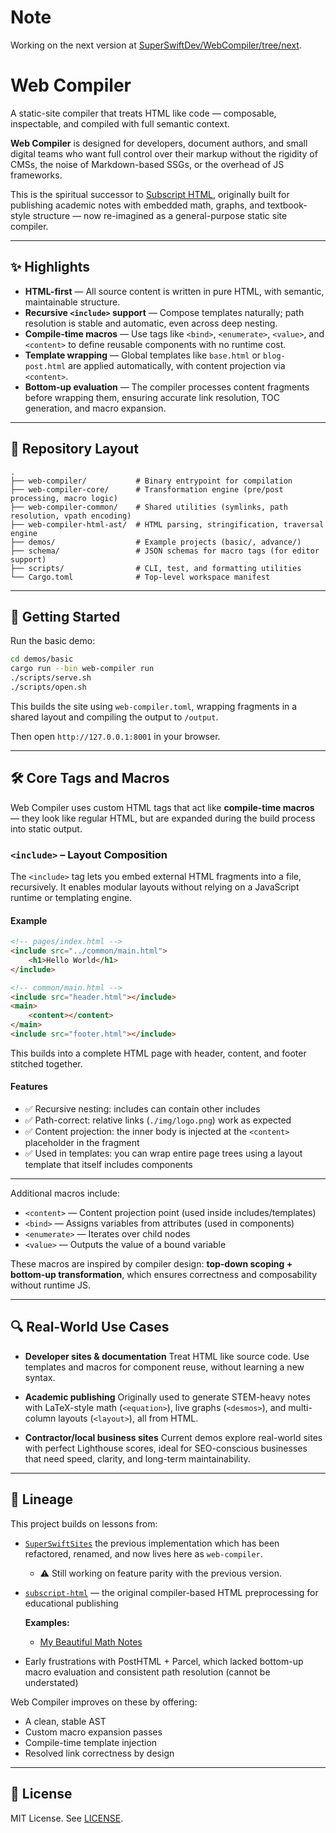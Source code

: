 # Note

Working on the next version at [SuperSwiftDev/WebCompiler/tree/next](https://github.com/SuperSwiftDev/WebCompiler/tree/next).

# Web Compiler

A static-site compiler that treats HTML like code — composable, inspectable, and compiled with full semantic context.

**Web Compiler** is designed for developers, document authors, and small digital teams who want full control over their markup without the rigidity of CMSs, the noise of Markdown-based SSGs, or the overhead of JS frameworks.

This is the spiritual successor to [Subscript HTML](https://github.com/subscript-publishing/subscript-html), originally built for publishing academic notes with embedded math, graphs, and textbook-style structure — now re-imagined as a general-purpose static site compiler.

---

## ✨ Highlights

* **HTML-first** — All source content is written in pure HTML, with semantic, maintainable structure.
* **Recursive `<include>` support** — Compose templates naturally; path resolution is stable and automatic, even across deep nesting.
* **Compile-time macros** — Use tags like `<bind>`, `<enumerate>`, `<value>`, and `<content>` to define reusable components with no runtime cost.
* **Template wrapping** — Global templates like `base.html` or `blog-post.html` are applied automatically, with content projection via `<content>`.
* **Bottom-up evaluation** — The compiler processes content fragments before wrapping them, ensuring accurate link resolution, TOC generation, and macro expansion.

---

## 📁 Repository Layout

```
.
├── web-compiler/           # Binary entrypoint for compilation
├── web-compiler-core/      # Transformation engine (pre/post processing, macro logic)
├── web-compiler-common/    # Shared utilities (symlinks, path resolution, vpath encoding)
├── web-compiler-html-ast/  # HTML parsing, stringification, traversal engine
├── demos/                  # Example projects (basic/, advance/)
├── schema/                 # JSON schemas for macro tags (for editor support)
├── scripts/                # CLI, test, and formatting utilities
└── Cargo.toml              # Top-level workspace manifest
```

---

## 🧪 Getting Started

Run the basic demo:

```bash
cd demos/basic
cargo run --bin web-compiler run
./scripts/serve.sh
./scripts/open.sh
```

This builds the site using `web-compiler.toml`, wrapping fragments in a shared layout and compiling the output to `/output`.

Then open `http://127.0.0.1:8001` in your browser.

---

## 🛠 Core Tags and Macros

Web Compiler uses custom HTML tags that act like **compile-time macros** — they look like regular HTML, but are expanded during the build process into static output.

### `<include>` – Layout Composition

The `<include>` tag lets you embed external HTML fragments into a file, recursively. It enables modular layouts without relying on a JavaScript runtime or templating engine.

#### Example

```html
<!-- pages/index.html -->
<include src="../common/main.html">
    <h1>Hello World</h1>
</include>

<!-- common/main.html -->
<include src="header.html"></include>
<main>
    <content></content>
</main>
<include src="footer.html"></include>
```

This builds into a complete HTML page with header, content, and footer stitched together.

#### Features

* ✅ Recursive nesting: includes can contain other includes
* ✅ Path-correct: relative links (`./img/logo.png`) work as expected
* ✅ Content projection: the inner body is injected at the `<content>` placeholder in the fragment
* ✅ Used in templates: you can wrap entire page trees using a layout template that itself includes components

---

Additional macros include:

* `<content>` — Content projection point (used inside includes/templates)
* `<bind>` — Assigns variables from attributes (used in components)
* `<enumerate>` — Iterates over child nodes
* `<value>` — Outputs the value of a bound variable

These macros are inspired by compiler design: **top-down scoping + bottom-up transformation**, which ensures correctness and composability without runtime JS.

---

## 🔍 Real-World Use Cases

* **Developer sites & documentation**
  Treat HTML like source code. Use templates and macros for component reuse, without learning a new syntax.

* **Academic publishing**
  Originally used to generate STEM-heavy notes with LaTeX-style math (`<equation>`), live graphs (`<desmos>`), and multi-column layouts (`<layout>`), all from HTML.

* **Contractor/local business sites**
  Current demos explore real-world sites with perfect Lighthouse scores, ideal for SEO-conscious businesses that need speed, clarity, and long-term maintainability.

---

## 🧬 Lineage

This project builds on lessons from:

* [`SuperSwiftSites`](https://github.com/SuperSwiftDev/SuperSwiftSites) the previous implementation which has been refactored, renamed, and now lives here as `web-compiler`.
  - ⚠️ Still working on feature parity with the previous version.
* [`subscript-html`](https://github.com/subscript-publishing/subscript-html) — the original compiler-based HTML preprocessing for educational publishing
  
  **Examples:**
  - [My Beautiful Math Notes](https://colbyn.github.io/school-notes-spring-2020/)
* Early frustrations with PostHTML + Parcel, which lacked bottom-up macro evaluation and consistent path resolution (cannot be understated)

Web Compiler improves on these by offering:

* A clean, stable AST
* Custom macro expansion passes
* Compile-time template injection
* Resolved link correctness by design

---

## 📄 License

MIT License. See [LICENSE](./LICENSE).
